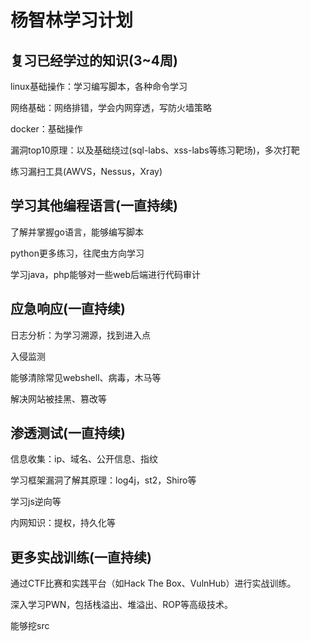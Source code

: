 # 杨智林学习计划

## 复习已经学过的知识(3~4周)

linux基础操作：学习编写脚本，各种命令学习

网络基础：网络排错，学会内网穿透，写防火墙策略

docker：基础操作

漏洞top10原理：以及基础绕过(sql-labs、xss-labs等练习靶场)，多次打靶

练习漏扫工具(AWVS，Nessus，Xray)

## 学习其他编程语言(一直持续)

了解并掌握go语言，能够编写脚本

python更多练习，往爬虫方向学习

学习java，php能够对一些web后端进行代码审计

## 应急响应(一直持续)

日志分析：为学习溯源，找到进入点

入侵监测

能够清除常见webshell、病毒，木马等

解决网站被挂黑、篡改等

## 渗透测试(一直持续)

信息收集：ip、域名、公开信息、指纹

学习框架漏洞了解其原理：log4j，st2，Shiro等

学习js逆向等

内网知识：提权，持久化等

## 更多实战训练(一直持续)

通过CTF比赛和实践平台（如Hack The Box、VulnHub）进行实战训练。

深入学习PWN，包括栈溢出、堆溢出、ROP等高级技术。

能够挖src